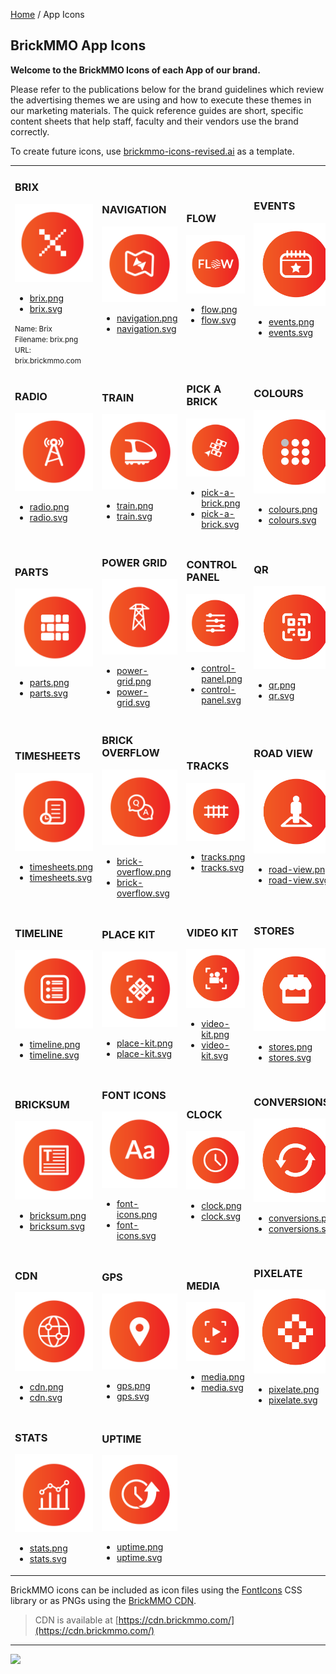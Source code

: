 <style>@import url("/readme.codeadam.ca/readme.css");</style>

[Home](/) / App Icons

## BrickMMO App Icons

**Welcome to the BrickMMO Icons of each App of our brand.**

Please refer to the publications below for the brand guidelines which review the advertising themes we are using and how to execute these themes in our marketing materials. The quick reference guides are short, specific content sheets that help staff, faculty and their vendors use the brand correctly.

To create future icons, use [brickmmo-icons-revised.ai](icons/brickmmo-icons-revised.ai) as a template.

<table style="width:100%;">
<tr>
<td width="25%">

<h3>BRIX</h3>
<img src="icons/png/brix.png">
<ul>
<li><a href="icons/png/brix.png" download>brix.png</a></li>
<li><a href="icons/svg/brix.svg" download>brix.svg</a></li>
</ul>

<small>
Name: Brix
<br>
Filename: brix.png
<br>
URL: brix.brickmmo.com
</small>

</td>
<td width="25%">

<h3>NAVIGATION</h3>
<img src="icons/png/navigation.png">
<ul>
<li><a href="icons/png/navigation.png" download>navigation.png</a></li>
<li><a href="icons/svg/navigation.svg" download>navigation.svg</a></li>
</ul>

</td>
<td width="25%">

<h3>FLOW</h3>
<img src="icons/png/flow.png">
<ul>
<li><a href="icons/png/flow.png" download>flow.png</a></li>
<li><a href="icons/svg/flow.svg" download>flow.svg</a></li>
</ul>

</td>
<td width="25%">

<h3>EVENTS</h3>
<img src="icons/png/events.png">
<ul>
<li><a href="icons/png/events.png" download>events.png</a></li>
<li><a href="icons/svg/events.svg" download>events.svg</a></li>
</ul>

</td>
</tr>
<tr>
<td width="25%">

<h3>RADIO</h3>
<img src="icons/png/radio.png">
<ul>
<li><a href="icons/png/radio.png" download>radio.png</a></li>
<li><a href="icons/svg/radio.svg" download>radio.svg</a></li>
</ul>

</td>
<td width="25%">

<h3>TRAIN</h3>
<img src="icons/png/train.png">
<ul>
<li><a href="icons/png/train.png" download>train.png</a></li>
<li><a href="icons/svg/train.svg" download>train.svg</a></li>
</ul>

</td>
<td width="25%">

<h3>PICK A BRICK</h3>
<img src="icons/png/pick-a-brick.png">
<ul>
<li><a href="icons/png/pick-a-brick.png" download>pick-a-brick.png</a></li>
<li><a href="icons/svg/pick-a-brick.svg" download>pick-a-brick.svg</a></li>
</ul>

</td>
<td width="25%">

<h3>COLOURS</h3>
<img src="icons/png/colours.png">
<ul>
<li><a href="icons/png/colours.png" download>colours.png</a></li>
<li><a href="icons/svg/colours.svg" download>colours.svg</a></li>
</ul>

</td>
</tr>
<tr>
<td width="25%">

<h3>PARTS</h3>
<img src="icons/png/parts.png">
<ul>
<li><a href="icons/png/parts.png" download>parts.png</a></li>
<li><a href="icons/svg/parts.svg" download>parts.svg</a></li>
</ul>

</td>
<td width="25%">

<h3>POWER GRID</h3>
<img src="icons/png/power-grid.png">
<ul>
<li><a href="icons/png/power-grid.png" download>power-grid.png</a></li>
<li><a href="icons/svg/power-grid.svg" download>power-grid.svg</a></li>
</ul>

</td>
<td width="25%">

<h3>CONTROL PANEL</h3>
<img src="icons/png/control-panel.png">
<ul>
<li><a href="icons/png/control-panel.png" download>control-panel.png</a></li>
<li><a href="icons/svg/control-panel.svg" download>control-panel.svg</a></li>
</ul>

</td>
<td width="25%">

<h3>QR</h3>
<img src="icons/png/qr.png">
<ul>
<li><a href="icons/png/qr.png" download>qr.png</a></li>
<li><a href="icons/svg/qr.svg" download>qr.svg</a></li>
</ul>

</td>
</tr>
<tr>
<td width="25%">

<h3>TIMESHEETS</h3>
<img src="icons/png/timesheets.png">
<ul>
<li><a href="icons/png/timesheets.png" download>timesheets.png</a></li>
<li><a href="icons/svg/timesheets.svg" download>timesheets.svg</a></li>
</ul>

</td>
<td width="25%">

<h3>BRICK OVERFLOW</h3>
<img src="icons/png/brick-overflow.png">
<ul>
<li><a href="icons/png/brick-overflow.png" download>brick-overflow.png</a></li>
<li><a href="icons/svg/brick-overflow.svg" download>brick-overflow.svg</a></li>
</ul>

</td>
<td width="25%">

<h3>TRACKS</h3>
<img src="icons/png/tracks.png">
<ul>
<li><a href="icons/png/tracks.png" download>tracks.png</a></li>
<li><a href="icons/svg/tracks.svg" download>tracks.svg</a></li>
</ul>

</td>
<td width="25%">

<h3>ROAD VIEW</h3>
<img src="icons/png/road-view.png">
<ul>
<li><a href="icons/png/road-view.png" download>road-view.png</a></li>
<li><a href="icons/svg/road-view.svg" download>road-view.svg</a></li>
</ul>

</td>
</tr>
<tr>
<td width="25%">

<h3>TIMELINE</h3>
<img src="icons/png/timeline.png">
<ul>
<li><a href="icons/png/timeline.png" download>timeline.png</a></li>
<li><a href="icons/svg/timeline.svg" download>timeline.svg</a></li>
</ul>

</td>
<td width="25%">
  
<h3>PLACE KIT</h3>
<img src="icons/png/place-kit.png">
<ul>
<li><a href="icons/png/place-kit.png" download>place-kit.png</a></li>
<li><a href="icons/svg/place-kit.svg" download>place-kit.svg</a></li>
</ul>

</td>
<td width="25%">

<h3>VIDEO KIT</h3>

<img src="icons/png/video-kit.png">
<ul>
<li><a href="icons/png/video-kit.png" download>video-kit.png</a></li>
<li><a href="icons/svg/video-kit.svg" download>video-kit.svg</a></li>
</ul>

</td>
<td width="25%">

<h3>STORES</h3>
<img src="icons/png/stores.png">
<ul>
<li><a href="icons/png/stores.png" download>stores.png</a></li>
<li><a href="icons/svg/stores.svg" download>stores.svg</a></li>
</ul>

</td>
</tr>
<tr>
<td width="25%">

<h3>BRICKSUM</h3>
<img src="icons/png/bricksum.png">
<ul>
<li><a href="icons/png/bricksum.png" download>bricksum.png</a></li>
<li><a href="icons/svg/bricksum.svg" download>bricksum.svg</a></li>
</ul>

</td>
<td width="25%">

<h3>FONT ICONS</h3>
<img src="icons/png/font-icons.png">
<ul>
<li><a href="icons/png/font-icons.png" download>font-icons.png</a></li>
<li><a href="icons/svg/font-icons.svg" download>font-icons.svg</a></li>
</ul>

</td>
<td width="25%">

<h3>CLOCK</h3>
<img src="icons/png/clock.png">
<ul>
<li><a href="icons/png/clock.png" download>clock.png</a></li>
<li><a href="icons/svg/clock.svg" download>clock.svg</a></li>
</ul>

</td>
<td width="25%">

<h3>CONVERSIONS</h3>
<img src="icons/png/conversions.png">
<ul>
<li><a href="icons/png/conversions.png" download>conversions.png</a></li>
<li><a href="icons/svg/conversions.svg" download>conversions.svg</a></li>
</ul>

</td>
</tr>
<tr>
<td>
    
<h3>CDN</h3>
<img src="icons/png/cdn.png">
<ul>
<li><a href="icons/png/cdn.png" download>cdn.png</a></li>
<li><a href="icons/svg/cdn.svg" download>cdn.svg</a></li>
</ul>

</td>
<td>
    
<h3>GPS</h3>
<img src="icons/png/gps.png">
<ul>
<li><a href="icons/png/gps.png" download>gps.png</a></li>
<li><a href="icons/svg/gps.svg" download>gps.svg</a></li>
</ul>

</td>
<td>
    
<h3>MEDIA</h3>
<img src="icons/png/media.png">
<ul>
<li><a href="icons/png/media.png" download>media.png</a></li>
<li><a href="icons/svg/media.svg" download>media.svg</a></li>
</ul>

</td>
<td>
    
<h3>PIXELATE</h3>
<img src="icons/png/pixelate.png">
<ul>
<li><a href="icons/png/pixelate.png" download>pixelate.png</a></li>
<li><a href="icons/svg/pixelate.svg" download>pixelate.svg</a></li>
</ul>

</td>
</tr>
<tr>
<td>
    
<h3>STATS</h3>
<img src="icons/png/stats.png">
<ul>
<li><a href="icons/png/stats.png" download>stats.png</a></li>
<li><a href="icons/svg/stats.svg" download>stats.svg</a></li>
</ul>

</td>
<td>
    
<h3>UPTIME</h3>
<img src="icons/png/uptime.png">
<ul>
<li><a href="icons/png/uptime.png" download>uptime.png</a></li>
<li><a href="icons/svg/uptime.svg" download>uptime.svg</a></li>
</ul>

</td>
</tr>
</table>


BrickMMO icons can be included as icon files using the [FontIcons](https://fonticons.brickmmo.com) CSS library or as PNGs using the [BrickMMO CDN](https://cdn.brickmmo.com). 

> CDN is available at [https://cdn.brickmmo.com/](https://cdn.brickmmo.com/)

---

<a href="https://brickmmo.com">
<img src="https://cdn.brickmmo.com/images@1.0.0/brickmmo-logo-coloured-horizontal.png" width="100">
</a>
